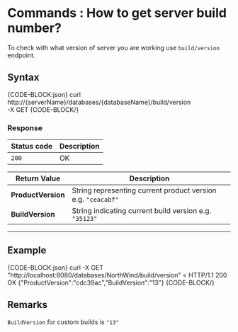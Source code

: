# Commands : How to get server build number?

To check with what version of server you are working use `build/version` endpoint.

## Syntax

{CODE-BLOCK:json}
curl \
	http://{serverName}/databases/{databaseName}/build/version \
	-X GET 
{CODE-BLOCK/}

### Response

| Status code | Description |
| ----------- | - |
| `200` | OK |

| Return Value | Description |
| ------------- | ------------- |
| **ProductVersion** | String representing current product version e.g. `"ceacabf"` |
| **BuildVersion** |  String indicating current build version e.g. `"35123"` |

<hr />

## Example

{CODE-BLOCK:json}
curl -X GET "http://localhost:8080/databases/NorthWind/build/version" 
< HTTP/1.1 200 OK
{"ProductVersion":"cdc39ac","BuildVersion":"13"}
{CODE-BLOCK/}


## Remarks

`BuildVersion` for custom builds is `"13"`
